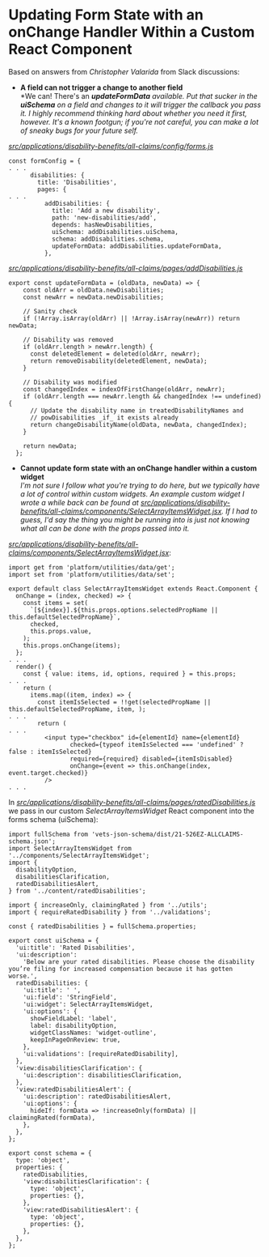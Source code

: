 # Updating Form State with an onChange Handler Within a Custom React Component

Based on answers from *Christopher Valarida* from Slack discussions:

- **A field can not trigger a change to another field** \
*We can! There's an ***updateFormData** available. Put that sucker in the **uiSchema** on a field and changes to it will trigger the callback you pass it. I highly recommend thinking hard about whether you need it first, however. It's a known footgun; if you're not careful, you can make a lot of sneaky bugs for your future self.*

[*src/applications/disability-benefits/all-claims/config/forms.js*](https://github.com/department-of-veterans-affairs/vets-website/blob/main/src/applications/disability-benefits/all-claims/config/form.js)
```
const formConfig = {
. . .
      disabilities: {
        title: 'Disabilities',
        pages: {
. . .
          addDisabilities: {
            title: 'Add a new disability',
            path: 'new-disabilities/add',
            depends: hasNewDisabilities,
            uiSchema: addDisabilities.uiSchema,
            schema: addDisabilities.schema,
            updateFormData: addDisabilities.updateFormData,
          },
```

[*src/applications/disability-benefits/all-claims/pages/addDisabilities.js*](https://github.com/department-of-veterans-affairs/vets-website/blob/main/src/applications/disability-benefits/all-claims/pages/addDisabilities.js)
```
export const updateFormData = (oldData, newData) => {
    const oldArr = oldData.newDisabilities;
    const newArr = newData.newDisabilities;
    
    // Sanity check
    if (!Array.isArray(oldArr) || !Array.isArray(newArr)) return newData;
  
    // Disability was removed
    if (oldArr.length > newArr.length) {
      const deletedElement = deleted(oldArr, newArr);
      return removeDisability(deletedElement, newData);
    }
  
    // Disability was modified
    const changedIndex = indexOfFirstChange(oldArr, newArr);
    if (oldArr.length === newArr.length && changedIndex !== undefined) {
      // Update the disability name in treatedDisabilityNames and
      // powDisabilities _if_ it exists already
      return changeDisabilityName(oldData, newData, changedIndex);
    }
  
    return newData;
  };
```

- **Cannot update form state with an onChange handler within a custom widget** \
*I'm not sure I follow what you're trying to do here, but we typically have a lot of control within custom widgets. An example custom widget I wrote a while back can be found at [src/applications/disability-benefits/all-claims/components/SelectArrayItemsWidget.jsx](https://github.com/department-of-veterans-affairs/vets-website/tree/main/src/applications/disability-benefits/all-claims/components/SelectArrayItemsWidget.jsx). If I had to guess, I'd say the thing you might be running into is just not knowing what all can be done with the props passed into it.*


*[src/applications/disability-benefits/all-claims/components/SelectArrayItemsWidget.jsx](https://github.com/department-of-veterans-affairs/vets-website/tree/main/src/applications/disability-benefits/all-claims/components/SelectArrayItemsWidget.jsx)*:

```
import get from 'platform/utilities/data/get';
import set from 'platform/utilities/data/set';

export default class SelectArrayItemsWidget extends React.Component {
  onChange = (index, checked) => {
    const items = set(
      `[${index}].${this.props.options.selectedPropName || this.defaultSelectedPropName}`,
      checked,
      this.props.value,
    );
    this.props.onChange(items);
  };
. . .
  render() {
    const { value: items, id, options, required } = this.props;
. . .
    return (
      items.map((item, index) => {
        const itemIsSelected = !!get(selectedPropName || this.defaultSelectedPropName, item, );
. . .
        return (
. . .
          <input type="checkbox" id={elementId} name={elementId} 
                 checked={typeof itemIsSelected === 'undefined' ? false : itemIsSelected}
                 required={required} disabled={itemIsDisabled}
                 onChange={event => this.onChange(index, event.target.checked)}
          />
. . .     
```

In *[src/applications/disability-benefits/all-claims/pages/ratedDisabilities.js](https://github.com/department-of-veterans-affairs/vets-website/blob/main/src/applications/disability-benefits/all-claims/pages/ratedDisabilities.js)* we pass in our custom *SelectArrayItemsWidget* React component into the forms schema (uiSchema):

```
import fullSchema from 'vets-json-schema/dist/21-526EZ-ALLCLAIMS-schema.json';
import SelectArrayItemsWidget from '../components/SelectArrayItemsWidget';
import {
  disabilityOption,
  disabilitiesClarification,
  ratedDisabilitiesAlert,
} from '../content/ratedDisabilities';

import { increaseOnly, claimingRated } from '../utils';
import { requireRatedDisability } from '../validations';

const { ratedDisabilities } = fullSchema.properties;

export const uiSchema = {
  'ui:title': 'Rated Disabilities',
  'ui:description':
    'Below are your rated disabilities. Please choose the disability you’re filing for increased compensation because it has gotten worse.',
  ratedDisabilities: {
    'ui:title': ' ',
    'ui:field': 'StringField',
    'ui:widget': SelectArrayItemsWidget,
    'ui:options': {
      showFieldLabel: 'label',
      label: disabilityOption,
      widgetClassNames: 'widget-outline',
      keepInPageOnReview: true,
    },
    'ui:validations': [requireRatedDisability],
  },
  'view:disabilitiesClarification': {
    'ui:description': disabilitiesClarification,
  },
  'view:ratedDisabilitiesAlert': {
    'ui:description': ratedDisabilitiesAlert,
    'ui:options': {
      hideIf: formData => !increaseOnly(formData) || claimingRated(formData),
    },
  },
};

export const schema = {
  type: 'object',
  properties: {
    ratedDisabilities,
    'view:disabilitiesClarification': {
      type: 'object',
      properties: {},
    },
    'view:ratedDisabilitiesAlert': {
      type: 'object',
      properties: {},
    },
  },
};
```